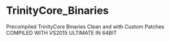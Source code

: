 # TrinityCore_Binaries
Precompiled TrinityCore Binaries Clean and with Custom Patches<br>
COMPILED WITH VS2015 ULTIMATE IN 64BIT


